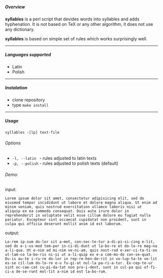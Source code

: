 ##### Overview

**syllables** is a perl script that devides words into syllables and adds hyphenation.
It is not based on TeX or any other algorithm, it does not use any dictionary.

 **syllables** is based on simple set of rules which works surprisingly well.

---

##### Languages supported

- Latin
- Polish

---

##### Instalation

- clone repository
- type `make install`

---

##### Usage

`syllables -[lp] text-file`

###### Options

- `-l, --latin ` - rules adjusted to latin texts
- `-p, --polish` - rules adjusted to polish texts (default)

###### Demo:

input:

```
Lorem ipsum dolor sit amet, consectetur adipisicing elit, sed do eiusmod tempor incididunt ut labore et dolore magna aliqua. Ut enim ad minim veniam, quis nostrud exercitation ullamco laboris nisi ut aliquip ex ea commodo consequat. Duis aute irure dolor in reprehenderit in voluptate velit esse cillum dolore eu fugiat nulla pariatur. Excepteur sint occaecat cupidatat non proident, sunt in culpa qui officia deserunt mollit anim id est laborum.
```

output:

```
Lo-rem ip-sum do-lor sit a-met, con-sec-te-tur a-di-pi-si-cing e-lit, sed do e-i-us-mod tem-por in-ci-di-dunt ut la-bo-re et do-lo-re mag-na a-li-qua. Ut e-nim ad mi-nim ve-ni-am, quis nost-rud e-xer-ci-ta-ti-on ul-lam-co la-bo-ris ni-si ut a-li-quip ex e-a com-mo-do con-se-quat. Du-is au-te i-ru-re do-lor in rep-re-hen-de-rit in vo-lup-ta-te ve-lit es-se cil-lum do-lo-re e-u fu-gi-at nul-la pa-ri-a-tur. Ex-cep-te-ur sint oc-cae-cat cu-pi-da-tat non pro-i-dent, sunt in cul-pa qui of-fi-ci-a de-se-runt mol-lit a-nim id est la-bo-rum.
```
